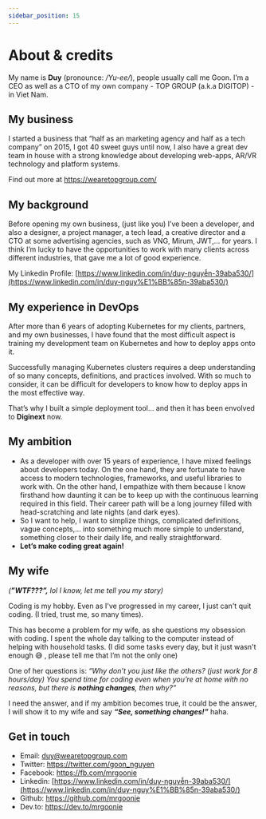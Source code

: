 ```yaml
---
sidebar_position: 15
---
```


# About & credits

My name is **Duy** (pronounce: */Yu-ee/*), people usually call me Goon. I’m a CEO as well as a CTO of my own company - TOP GROUP (a.k.a DIGITOP) - in Viet Nam.

## My business

I started a business that “half as an marketing agency and half as a tech company” on 2015, I got  40 sweet guys until now, I also have a great dev team in house with a strong knowledge about developing web-apps, AR/VR technology and platform systems.

Find out more at https://wearetopgroup.com/

## My background

Before opening my own business, (just like you) I’ve been a developer, and also a designer, a project manager, a tech lead, a creative director and a CTO at some advertising agencies, such as VNG, Mirum, JWT,… for years. I think I’m lucky to have the opportunities to work with many clients across different industries, that gave me a lot of good experience.

My Linkedin Profile: [https://www.linkedin.com/in/duy-nguyễn-39aba530/](https://www.linkedin.com/in/duy-nguy%E1%BB%85n-39aba530/)

## My experience in DevOps

After more than 6 years of adopting Kubernetes for my clients, partners, and my own businesses, I have found that the most difficult aspect is training my development team on Kubernetes and how to deploy apps onto it.

Successfully managing Kubernetes clusters requires a deep understanding of so many concepts, definitions, and practices involved. With so much to consider, it can be difficult for developers to know how to deploy apps in the most effective way.

That’s why I built a simple deployment tool… and then it has been envolved to **Diginext** now.

## My ambition

- As a developer with over 15 years of experience, I have mixed feelings about developers today. On the one hand, they are fortunate to have access to modern technologies, frameworks, and useful libraries to work with. On the other hand, I empathize with them because I know firsthand how daunting it can be to keep up with the continuous learning required in this field. Their career path will be a long journey filled with head-scratching and late nights (and dark eyes).
- So I want to help, I want to simplize things, complicated definitions, vague concepts,… into something much more simple to understand, something closer to their daily life, and really straightforward.
- **Let’s make coding great again!**

## My wife

*(**”WTF???”,** lol I know, let me tell you my story)*

Coding is my hobby. Even as I've progressed in my career, I just can't quit coding. (I tried, trust me, so many times). 

This has become a problem for my wife, as she questions my obsession with coding. I spent the whole day talking to the computer instead of helping with household tasks. (I did some tasks every day, but it just wasn't enough 😅 , please tell me that I’m not the only one)

One of her questions is: *“Why don’t you just like the others? (just work for 8 hours/day) You spend time for coding even when you’re at home with no reasons, but there is **nothing changes**, then why?”*

I need the answer, and if my ambition becomes true, it could be the answer, I will show it to my wife and say ***“See, something changes!”*** haha.

## Get in touch

- Email: [duy@wearetopgroup.com](mailto:duy@wearetopgroup.com)
- Twitter: https://twitter.com/goon_nguyen
- Facebook: https://fb.com/mrgoonie
- Linkedin: [https://www.linkedin.com/in/duy-nguyễn-39aba530/](https://www.linkedin.com/in/duy-nguy%E1%BB%85n-39aba530/)
- Github: https://github.com/mrgoonie
- Dev.to: https://dev.to/mrgoonie